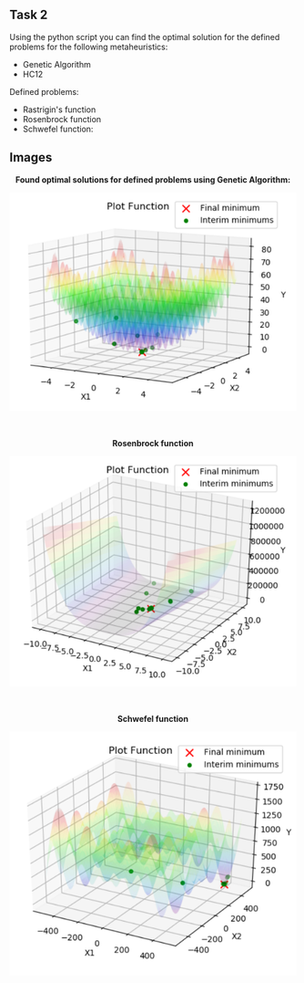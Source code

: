 <p align="center"><b><h2>Task 2</h2></b></p>

Using the python script you can find the optimal solution for the defined problems for the following metaheuristics:
- Genetic Algorithm
- HC12

Defined problems:
- Rastrigin's function
- Rosenbrock function
- Schwefel function:

## Images
<p align="center"><b>Found optimal solutions for defined problems using Genetic Algorithm: </b></p>

![Rastrigin's function](images/rastrigin_01.PNG)

</br>
<p align="center"><b>Rosenbrock function</b></p>

![Rosenbrock function](images/rosenbrock_01.PNG)

</br>
<p align="center"><b>Schwefel function</b></p>

![Schwefel function](images/schwefel_01.PNG)

